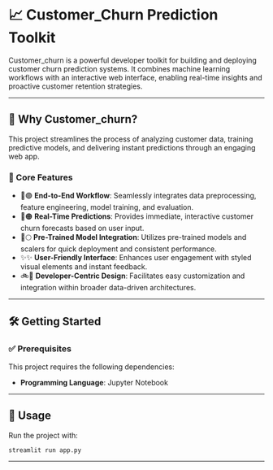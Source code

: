 # 📈 Customer\_Churn Prediction Toolkit

Customer\_churn is a powerful developer toolkit for building and deploying customer churn prediction systems. It combines machine learning workflows with an interactive web interface, enabling real-time insights and proactive customer retention strategies.

---

## 🚀 Why Customer\_churn?

This project streamlines the process of analyzing customer data, training predictive models, and delivering instant predictions through an engaging web app.

### 🔑 Core Features

* 🧹🟣 **End-to-End Workflow**: Seamlessly integrates data preprocessing, feature engineering, model training, and evaluation.
* 🚀🟠 **Real-Time Predictions**: Provides immediate, interactive customer churn forecasts based on user input.
* 🎯🌕 **Pre-Trained Model Integration**: Utilizes pre-trained models and scalers for quick deployment and consistent performance.
* ✨✨ **User-Friendly Interface**: Enhances user engagement with styled visual elements and instant feedback.
* 🚲🔵 **Developer-Centric Design**: Facilitates easy customization and integration within broader data-driven architectures.

---

## 🛠️ Getting Started

### ✅ Prerequisites

This project requires the following dependencies:

* **Programming Language**: Jupyter Notebook

---

## 🚦 Usage

Run the project with:

```bash
streamlit run app.py
```

---
